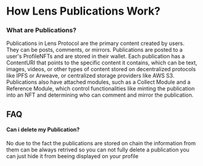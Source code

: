 # How Lens Publications Work?

### What are Publications?

Publications in Lens Protocol are the primary content created by users. They can be posts, comments, or mirrors. Publications are posted to a user's ProfileNFTs and are stored in their wallet. Each publication has a ContentURI that points to the specific content it contains, which can be text, images, videos, or other types of content stored on decentralized protocols like IPFS or Arweave, or centralized storage providers like AWS S3. Publications also have attached modules, such as a Collect Module and a Reference Module, which control functionalities like minting the publication into an NFT and determining who can comment and mirror the publication.

## FAQ&#x20;

#### Can i delete my Publication?

No due to the fact the publications are stored on chain the information from them can be always retrived so you can not fully delete a publication you can just hide it from beeing displayed on your profile&#x20;

